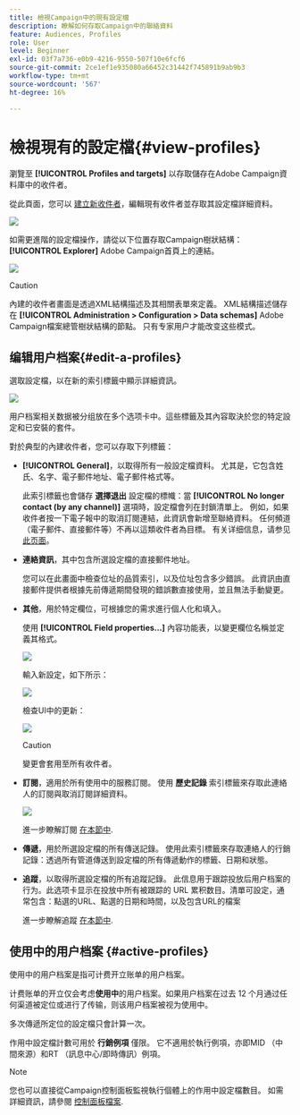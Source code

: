 ```yaml
---
title: 檢視Campaign中的現有設定檔
description: 瞭解如何存取Campaign中的聯絡資料
feature: Audiences, Profiles
role: User
level: Beginner
exl-id: 03f7a736-e0b9-4216-9550-507f10e6fcf6
source-git-commit: 2ce1ef1e935080a66452c31442f745891b9ab9b3
workflow-type: tm+mt
source-wordcount: '567'
ht-degree: 16%

---
```


# 檢視現有的設定檔{#view-profiles}

瀏覽至 **[!UICONTROL Profiles and targets]** 以存取儲存在Adobe Campaign資料庫中的收件者。

從此頁面，您可以 [建立新收件者](create-profiles.md)，編輯現有收件者並存取其設定檔詳細資料。

![](assets/profiles-and-targets.png)

如需更進階的設定檔操作，請從以下位置存取Campaign樹狀結構： **[!UICONTROL Explorer]** Adobe Campaign首頁上的連結。

![](assets/recipients-in-explorer.png)


>[!CAUTION]
>
>內建的收件者畫面是透過XML結構描述及其相關表單來定義。 XML結構描述儲存在 **[!UICONTROL Administration > Configuration > Data schemas]** Adobe Campaign檔案總管樹狀結構的節點。 只有专家用户才能改变这些模式。

## 编辑用户档案{#edit-a-profiles}

選取設定檔，以在新的索引標籤中顯示詳細資訊。

![](assets/edit-a-profile.png)

用户档案相关数据被分组放在多个选项卡中。這些標籤及其內容取決於您的特定設定和已安裝的套件。

對於典型的內建收件者，您可以存取下列標籤：

* **[!UICONTROL General]**，以取得所有一般設定檔資料。 尤其是，它包含姓氏、名字、電子郵件地址、電子郵件格式等。

   此索引標籤也會儲存 **選擇退出** 設定檔的標幟：當 **[!UICONTROL No longer contact (by any channel)]** 選項時，設定檔會列在封鎖清單上。 例如，如果收件者按一下電子報中的取消訂閱連結，此資訊會新增至聯絡資料。 任何頻道（電子郵件、直接郵件等）不再以這類收件者為目標。 有关详细信息，请参见[此页面](../send/quarantines.md)。

* **連絡資訊**，其中包含所選設定檔的直接郵件地址。

   您可以在此畫面中檢查位址的品質索引，以及位址包含多少錯誤。 此資訊由直接郵件提供者根據先前傳遞期間發現的錯誤數直接使用，並且無法手動變更。

* **其他**，用於特定欄位，可根據您的需求進行個人化和填入。

   使用 **[!UICONTROL Field properties…]** 內容功能表，以變更欄位名稱並定義其格式。

   ![](assets/other-tab-field-properties.png)

   輸入新設定，如下所示：

   ![](assets/change-field-properties.png)

   檢查UI中的更新：

   ![](assets/other-tab-updated.png)


   >[!CAUTION]
   >變更會套用至所有收件者。


* **訂閱**，適用於所有使用中的服務訂閱。 使用 **歷史記錄** 索引標籤來存取此連絡人的訂閱與取消訂閱詳細資料。

   ![](assets/subscription-tab.png)

   進一步瞭解訂閱 [在本節中](../start/subscriptions.md).

* **傳遞**，用於所選設定檔的所有傳送記錄。 使用此索引標籤來存取連絡人的行銷記錄：透過所有管道傳送到設定檔的所有傳遞動作的標籤、日期和狀態。


* **追蹤**，以取得所選設定檔的所有追蹤記錄。 此信息用于跟踪投放后用户档案的行为。此选项卡显示在投放中所有被跟踪的 URL 累积数目。清單可設定，通常包含：點選的URL、點選的日期和時間，以及包含URL的檔案

   進一步瞭解追蹤 [在本節中](../start/tracking.md).


## 使用中的用户档案 {#active-profiles}

使用中的用户档案是指可计费开立账单的用户档案。

计费账单的开立仅会考虑&#x200B;**使用中**&#x200B;的用户档案。如果用户档案在过去 12 个月通过任何渠道被定位或进行了传输，则该用户档案被视为使用中。

多次傳遞所定位的設定檔只會計算一次。

作用中設定檔計數可用於 **行銷例項** 僅限。 它不適用於執行例項，亦即MID （中間來源）和RT （訊息中心/即時傳訊）例項。

>[!NOTE]
>
>您也可以直接從Campaign控制面板監視執行個體上的作用中設定檔數目。 如需詳細資訊，請參閱 [控制面板檔案](https://experienceleague.adobe.com/docs/control-panel/using/performance-monitoring/active-profiles-monitoring.html).
